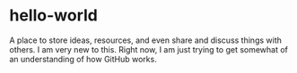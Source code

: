 # hello-world
A place to store ideas, resources, and even share and discuss things with others. 
I am very new to this. Right now, I am just trying to get somewhat of an understanding of how GitHub works. 
